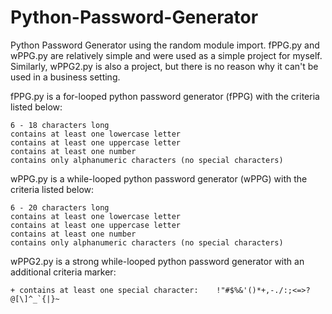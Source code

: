 # Python-Password-Generator
Python Password Generator using the random module import. fPPG.py and wPPG.py are relatively simple and were used as a simple project for myself. Similarly, wPPG2.py is also a project, but there is no reason why it can't be used in a business setting.

fPPG.py is a for-looped python password generator (fPPG) with the criteria listed below:

    6 - 18 characters long
    contains at least one lowercase letter
    contains at least one uppercase letter
    contains at least one number
    contains only alphanumeric characters (no special characters)

wPPG.py is a while-looped python password generator (wPPG) with the criteria listed below:

    6 - 20 characters long
    contains at least one lowercase letter
    contains at least one uppercase letter
    contains at least one number
    contains only alphanumeric characters (no special characters)
wPPG2.py is a strong while-looped python password generator with an additional criteria marker:

    + contains at least one special character:    !"#$%&'()*+,-./:;<=>?@[\]^_`{|}~



